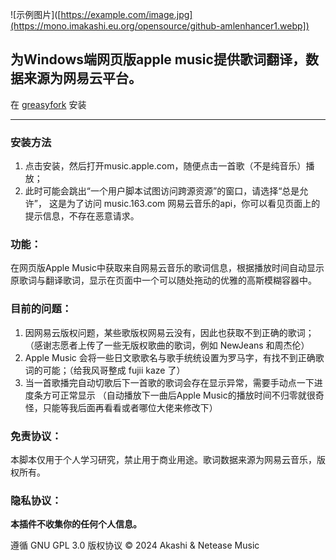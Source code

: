 ![示例图片]([https://example.com/image.jpg](https://mono.imakashi.eu.org/opensource/github-amlenhancer1.webp])
## 为Windows端网页版apple music提供歌词翻译，数据来源为网易云平台。
在 [greasyfork](https://greasyfork.org/zh-CN/scripts/493948-apple-music-%E6%AD%8C%E8%AF%8D%E5%A2%9E%E5%BC%BA) 安装

***

### 安装方法
1. 点击安装，然后打开music.apple.com，随便点击一首歌（不是纯音乐）播放；
2. 此时可能会跳出“一个用户脚本试图访问跨源资源”的窗口，请选择“总是允许”，
这是为了访问 music.163.com 网易云音乐的api，你可以看见页面上的提示信息，不存在恶意请求。

### 功能：
在网页版Apple Music中获取来自网易云音乐的歌词信息，根据播放时间自动显示原歌词与翻译歌词，显示在页面中一个可以随处拖动的优雅的高斯模糊容器中。

### 目前的问题：
1. 因网易云版权问题，某些歌版权网易云没有，因此也获取不到正确的歌词；（感谢志愿者上传了一些无版权歌曲的歌词，例如 NewJeans 和周杰伦）
2. Apple Music 会将一些日文歌歌名与歌手统统设置为罗马字，有找不到正确歌词的可能；（给我风哥整成 fujii kaze 了）
3. 当一首歌播完自动切歌后下一首歌的歌词会存在显示异常，需要手动点一下进度条方可正常显示
（自动播放下一曲后Apple Music的播放时间不归零就很奇怪，只能等我后面再看看或者哪位大佬来修改下）

### 免责协议：
本脚本仅用于个人学习研究，禁止用于商业用途。歌词数据来源为网易云音乐，版权所有。

### 隐私协议：
**本插件不收集你的任何个人信息。**

遵循 GNU GPL 3.0 版权协议
&copy; 2024 Akashi & Netease Music
